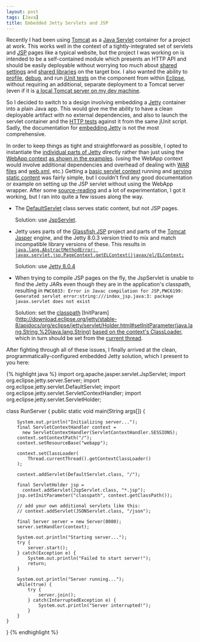 ```yaml
---
layout: post
tags: [Java]
title: Embedded Jetty Servlets and JSP
---
```

Recently I had been using [Tomcat](http://tomcat.apache.org/) as a
[Java Servlet](http://en.wikipedia.org/wiki/Java_Servlet) container for a
project at work.  This works well in the context of a tightly-integrated set
of servlets and [JSP](http://en.wikipedia.org/wiki/JavaServer_Pages) pages
like a typical website, but the project I was working on is intended to be a
self-contained module which presents an HTTP API and should be easily
deployable without worrying too much about
[shared settings](http://tomcat.apache.org/tomcat-6.0-doc/config/context.html#Resource_Links)
and
[shared libraries](http://tomcat.apache.org/tomcat-6.0-doc/class-loader-howto.html)
on the target box.  I also wanted the ability to
[profile](http://www.eclipse.org/tptp/home/documents/tutorials/profilingtool/profilingexample_32.html),
[debug](http://www.vogella.de/articles/EclipseDebugging/article.html), and run
[jUnit tests](http://www.junit.org/) on the component from within
[Eclipse](http://www.eclipse.org/), without requiring an additional, separate
deployment to a Tomcat server (even if it is
[a local Tomcat server on my dev machine](http://www.mulesoft.com/tomcat-eclipse).

So I decided to switch to a design involving embedding a
[Jetty](http://www.eclipse.org/jetty/) container into a plain Java app.  This
would give me the ability to have a clean deployable artifact with no external
dependencies, and also to launch the servlet container and the
[HTTP tests](http://download.eclipse.org/jetty/stable-8/apidocs/org/eclipse/jetty/testing/HttpTester.html)
against it from the same jUnit script.  Sadly, the documentation for
[embedding Jetty](http://docs.codehaus.org/display/JETTY/Embedding+Jetty) is
not the most comprehensive.

In order to keep things as tight and straightforward as possible, I opted to
instantiate the
[individual parts of Jetty](http://wiki.eclipse.org/Jetty/Reference/Dependencies#Dependency_Tree)
directly rather than just using the
[WebApp context](http://download.eclipse.org/jetty/stable-8/apidocs/org/eclipse/jetty/webapp/WebAppContext.html)
[as shown in the examples](http://download.eclipse.org/jetty/stable-8/xref/org/eclipse/jetty/embedded/OneWebApp.html).
(using the WebApp context would involve additional dependencies and overhead
of dealing with [WAR files](http://en.wikipedia.org/wiki/WAR_file_format_(Sun))
and [web.xml](http://docs.codehaus.org/display/JETTY/jetty-web.xml), etc.)
Getting a
[basic servlet context](http://download.eclipse.org/jetty/stable-8/xref/org/eclipse/jetty/embedded/OneServletContext.html)
running and
[serving static content](http://download.eclipse.org/jetty/stable-8/apidocs/org/eclipse/jetty/servlet/DefaultServlet.html)
was fairly simple, but I couldn't find any good documentation or example on
setting up the JSP servlet without using the WebApp wrapper.  After some
[source-reading](http://download.eclipse.org/jetty/stable-8/xref/org/eclipse/jetty/webapp/StandardDescriptorProcessor.html#251)
and a lot of experimentation, I got it working, but I ran into quite a few issues along the way.

*   The
    [DefaultServlet](http://download.eclipse.org/jetty/stable-8/apidocs/org/eclipse/jetty/servlet/DefaultServlet.html)
    class serves static content, but not JSP pages.

    Solution: use
    [JspServlet](http://tomcat.apache.org/tomcat-6.0-doc/api/org/apache/jasper/servlet/JspServlet.html).
    
*   Jetty uses parts of the
    [Glassfish JSP](http://jsp.java.net/) project and parts of the
    [Tomcat Jasper](http://tomcat.apache.org/tomcat-6.0-doc/jasper-howto.html)
    engine, and the Jetty 8.0.3 version tried to mix and match incompatible
    library versions of these.  This results in
    [`java.lang.AbstractMethodError: javax.servlet.jsp.PageContext.getELContext()javax/el/ELContext;`](http://stackoverflow.com/questions/2534883/jetty-7-hightide-distribution-jsp-and-jstl-support)

    Solution: use
    [Jetty 8.0.4](http://download.eclipse.org/jetty/stable-8/dist/)

*   When trying to compile JSP pages on the fly, the JspServlet is unable to
    find the Jetty JARs even though they are in the application's classpath,
    resulting in `PWC6033: Error in Javac compilation for JSP,PWC6199:
    Generated servlet error:string:///index_jsp.java:3: package javax.servlet
    does not exist`

    Solution: set the
    [classpath](http://tomcat.apache.org/tomcat-6.0-doc/jasper-howto.html#Configuration)
    [InitParam](http://download.eclipse.org/jetty/stable-8/apidocs/org/eclipse/jetty/servlet/Holder.html#setInitParameter(java.lang.String,%20java.lang.String)
    [based on the context's ClassLoader](http://download.eclipse.org/jetty/stable-8/apidocs/org/eclipse/jetty/server/handler/ContextHandler.html#getClassPath()),
    which in turn should be set from the
    [current thread](http://download.oracle.com/javase/6/docs/api/java/lang/Thread.html#getContextClassLoader()).

After fighting through all of these issues, I finally arrived at the clean,
programmatically-configured embedded Jetty solution, which I present to you
here:

{% highlight java %}
import org.apache.jasper.servlet.JspServlet;
import org.eclipse.jetty.server.Server;
import org.eclipse.jetty.servlet.DefaultServlet;
import org.eclipse.jetty.servlet.ServletContextHandler;
import org.eclipse.jetty.servlet.ServletHolder;

class RunServer {
    public static void main(String args[]) {

        System.out.println("Initializing server...");
        final ServletContextHandler context =
          new ServletContextHandler(ServletContextHandler.SESSIONS);
        context.setContextPath("/");
        context.setResourceBase("webapp");

        context.setClassLoader(
            Thread.currentThread().getContextClassLoader()
        );

        context.addServlet(DefaultServlet.class, "/");

        final ServletHolder jsp =
          context.addServlet(JspServlet.class, "*.jsp");
        jsp.setInitParameter("classpath", context.getClassPath());

        // add your own additional servlets like this:
        // context.addServlet(JSONServlet.class, "/json");

        final Server server = new Server(8080);
        server.setHandler(context);

        System.out.println("Starting server...");
        try {
            server.start();
        } catch(Exception e) {
            System.out.println("Failed to start server!");
            return;
        }

        System.out.println("Server running...");
        while(true) {
            try {
                server.join();
            } catch(InterruptedException e) {
                System.out.println("Server interrupted!");
            }
        }
    }
}
{% endhighlight %}